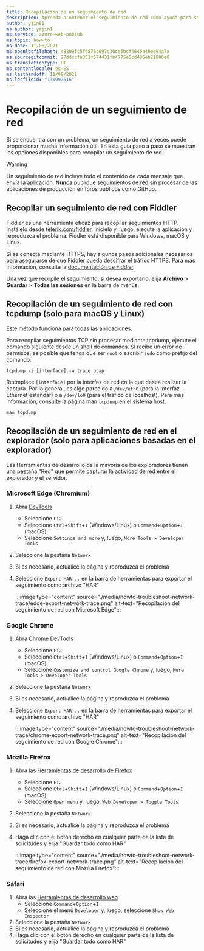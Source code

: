 ```yaml
---
title: Recopilación de un seguimiento de red
description: Aprenda a obtener el seguimiento de red como ayuda para solucionar problemas.
author: yjin81
ms.author: yajin1
ms.service: azure-web-pubsub
ms.topic: how-to
ms.date: 11/08/2021
ms.openlocfilehash: 48209fc5f4876c097d30ce6bcf464ba40ee94a7a
ms.sourcegitcommit: 27ddccfa351f574431fb4775e5cd486eb21080e0
ms.translationtype: HT
ms.contentlocale: es-ES
ms.lasthandoff: 11/08/2021
ms.locfileid: "131997616"
---
```

# <a name="how-to-collect-a-network-trace"></a>Recopilación de un seguimiento de red

Si se encuentra con un problema, un seguimiento de red a veces puede proporcionar mucha información útil. En esta guía paso a paso se muestran las opciones disponibles para recopilar un seguimiento de red.

> [!WARNING]
> Un seguimiento de red incluye todo el contenido de cada mensaje que envía la aplicación. **Nunca** publique seguimientos de red sin procesar de las aplicaciones de producción en foros públicos como GitHub.

## <a name="collect-a-network-trace-with-fiddler"></a>Recopilar un seguimiento de red con Fiddler

Fiddler es una herramienta eficaz para recopilar seguimientos HTTP. Instálelo desde [telerik.com/fiddler](https://www.telerik.com/fiddler), inícielo y, luego, ejecute la aplicación y reproduzca el problema. Fiddler está disponible para Windows, macOS y Linux. 

Si se conecta mediante HTTPS, hay algunos pasos adicionales necesarios para asegurarse de que Fiddler pueda descifrar el tráfico HTTPS. Para más información, consulte la [documentación de Fiddler](https://docs.telerik.com/fiddler/Configure-Fiddler/Tasks/DecryptHTTPS).

Una vez que recopile el seguimiento, si desea exportarlo, elija **Archivo** > **Guardar** > **Todas las sesiones** en la barra de menús.

## <a name="collect-a-network-trace-with-tcpdump-macos-and-linux-only"></a>Recopilación de un seguimiento de red con tcpdump (solo para macOS y Linux)

Este método funciona para todas las aplicaciones.

Para recopilar seguimientos TCP sin procesar mediante tcpdump, ejecute el comando siguiente desde un shell de comandos. Si recibe un error de permisos, es posible que tenga que ser `root` o escribir `sudo` como prefijo del comando:

```console
tcpdump -i [interface] -w trace.pcap
```

Reemplace `[interface]` por la interfaz de red en la que desea realizar la captura. Por lo general, es algo parecido a `/dev/eth0` (para la interfaz Ethernet estándar) o a `/dev/lo0` (para el tráfico de localhost). Para más información, consulte la página man `tcpdump` en el sistema host.

```console
man tcpdump
```

## <a name="collect-a-network-trace-in-the-browser-browser-based-apps-only"></a>Recopilación de un seguimiento de red en el explorador (solo para aplicaciones basadas en el explorador)

Las Herramientas de desarrollo de la mayoría de los exploradores tienen una pestaña "Red" que permite capturar la actividad de red entre el explorador y el servidor. 

### <a name="microsoft-edge-chromium"></a>Microsoft Edge (Chromium)

1. Abra [DevTools](/microsoft-edge/devtools-guide-chromium/)
    * Seleccione `F12` 
    * Seleccione `Ctrl`+`Shift`+`I` \(Windows/Linux\) o `Command`+`Option`+`I` \(macOS\)
    * Seleccione `Settings and more` y, luego, `More Tools > Developer Tools`  
1. Seleccione la pestaña `Network`
1. Si es necesario, actualice la página y reproduzca el problema
1. Seleccione `Export HAR...` en la barra de herramientas para exportar el seguimiento como archivo "HAR"

    :::image type="content" source="./media/howto-troubleshoot-network-trace/edge-export-network-trace.png" alt-text="Recopilación del seguimiento de red con Microsoft Edge":::

### <a name="google-chrome"></a>Google Chrome

1. Abra [Chrome DevTools](https://developers.google.com/web/tools/chrome-devtools)
    * Seleccione `F12` 
    * Seleccione `Ctrl`+`Shift`+`I` \(Windows/Linux\) o `Command`+`Option`+`I` \(macOS\)  
    * Seleccione `Customize and control Google Chrome` y, luego, `More Tools > Developer Tools`
1. Seleccione la pestaña `Network`
1. Si es necesario, actualice la página y reproduzca el problema
1. Seleccione `Export HAR...` en la barra de herramientas para exportar el seguimiento como archivo "HAR"

    :::image type="content" source="./media/howto-troubleshoot-network-trace/chrome-export-network-trace.png" alt-text="Recopilación del seguimiento de red con Google Chrome":::

### <a name="mozilla-firefox"></a>Mozilla Firefox

1. Abra las [Herramientas de desarrollo de Firefox](https://developer.mozilla.org/en-US/docs/Tools)
    * Seleccione `F12`
    * Seleccione `Ctrl`+`Shift`+`I` \(Windows/Linux\) o `Command`+`Option`+`I` \(macOS\) 
    * Seleccione `Open menu` y, luego, `Web Developer > Toggle Tools`
1. Seleccione la pestaña `Network`
1. Si es necesario, actualice la página y reproduzca el problema
1. Haga clic con el botón derecho en cualquier parte de la lista de solicitudes y elija "Guardar todo como HAR"

    :::image type="content" source="./media/howto-troubleshoot-network-trace/firefox-export-network-trace.png" alt-text="Recopilación del seguimiento de red con Mozilla Firefox":::

### <a name="safari"></a>Safari

1. Abra las [Herramientas de desarrollo web](https://developer.apple.com/safari/tools/)
    * Seleccione `Command`+`Option`+`I`
    * Seleccione el menú `Developer` y, luego, seleccione `Show Web Inspector` 
1. Seleccione la pestaña `Network`
1. Si es necesario, actualice la página y reproduzca el problema
1. Haga clic con el botón derecho en cualquier parte de la lista de solicitudes y elija "Guardar todo como HAR"
